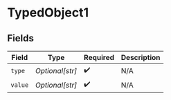 # TypedObject1


## Fields

| Field              | Type               | Required           | Description        |
| ------------------ | ------------------ | ------------------ | ------------------ |
| `type`             | *Optional[str]*    | :heavy_check_mark: | N/A                |
| `value`            | *Optional[str]*    | :heavy_check_mark: | N/A                |